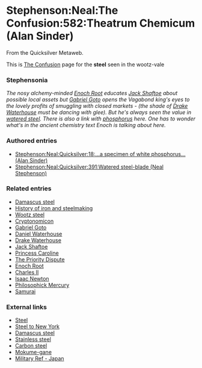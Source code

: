 
# Stephenson:Neal:The Confusion:582:Theatrum Chemicum (Alan Sinder)

From the Quicksilver Metaweb.

This is [The Confusion](/the-confusion) page for the **steel** seen in the wootz-vale

### Stephensonia


*The nosy alchemy-minded [Enoch Root](/enoch-root) educates [Jack Shaftoe](/jack-shaftoe) about possible local assets but [Gabriel Goto](/gabriel-goto) opens the Vagabond king's eyes to the lovely profits of smuggling with closed markets - (the shade of [Drake Waterhouse](/drake-waterhouse) must be dancing with glee). But he's always seen the value in [watered steel](/stephenson-neal-quicksilver-391-watered-steel-blade-neal-stephenson). There is also a link with [phosphorus](/stephenson-neal-quicksilver-18-a-specimen-of-white-phosphorus-alan-sinder) here. One has to wonder what's in the ancient chemistry text Enoch is talking about here.*

### Authored entries


* [Stephenson:Neal:Quicksilver:18:...a specimen of white phosphorus... (Alan Sinder)](/stephenson-neal-quicksilver-18-a-specimen-of-white-phosphorus-alan-sinder)
* [Stephenson:Neal:Quicksilver:391:Watered steel-blade (Neal Stephenson)](/stephenson-neal-quicksilver-391-watered-steel-blade-neal-stephenson)


### Related entries


* [Damascus steel](/damascus-steel)
* [History of iron and steelmaking](/history-of-iron-and-steelmaking)
* [Wootz steel](/wootz-steel)
* [Cryptonomicon](/cryptonomicon)
* [Gabriel Goto](/gabriel-goto)
* [Daniel Waterhouse](/daniel-waterhouse)
* [Drake Waterhouse](/drake-waterhouse)
* [Jack Shaftoe](/jack-shaftoe)
* [Princess Caroline](/caroline-of-ansbach)
* [The Priority Dispute](/the-priority-dispute)
* [Enoch Root](/enoch-root)
* [Charles II](/charles-ii)
* [Isaac Newton](/isaac-newton)
* [Philosophick Mercury](/quicksilver-or-mercury)
* [Samurai](/samurai)


### External links


* [Steel](/http-en-wikipedia-org-wiki-steel)
* [Steel to New York](/http-www-amnh-org-exhibitions-expeditions-treasure-fossil-treasures-cape-york-meteorite-capeyork-html-tair)
* [Damascus steel](/http-en-wikipedia-org-wiki-damascus-steel)
* [Stainless steel](/http-en-wikipedia-org-wiki-stainless-steel)
* [Carbon steel](/http-en-wikipedia-org-wiki-carbon-steel)
* [Mokume-gane](/http-en-wikipedia-org-wiki-mokume-gane)
* [Military Ref - Japan](/http-quanonline-com-military-military-reference-japanese-japanese-html)
